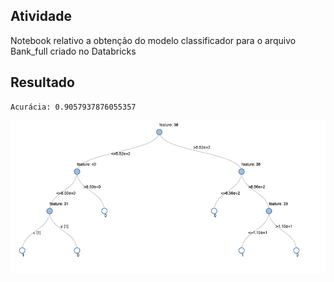 ## Atividade
Notebook relativo a obtenção do modelo classificador para o arquivo Bank_full criado no Databricks

## Resultado

````
Acurácia: 0.9057937876055357
````

![sbc](img.png)
